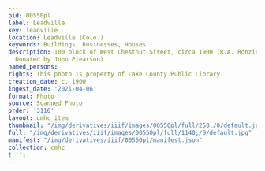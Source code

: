 ```yaml
---
pid: 00550pl
label: Leadville
key: leadville
location: Leadville (Colo.)
keywords: Buildings, Businesses, Houses
description: 100 block of West Chestnut Street, circa 1900 (R.A. Ronzio Collection,
  Donated by John Piearson)
named_persons: 
rights: This photo is property of Lake County Public Library.
creation_date: c. 1900
ingest_date: '2021-04-06'
format: Photo
source: Scanned Photo
order: '3116'
layout: cmhc_item
thumbnail: "/img/derivatives/iiif/images/00550pl/full/250,/0/default.jpg"
full: "/img/derivatives/iiif/images/00550pl/full/1140,/0/default.jpg"
manifest: "/img/derivatives/iiif/00550pl/manifest.json"
collection: cmhc
! '': 
---
```

